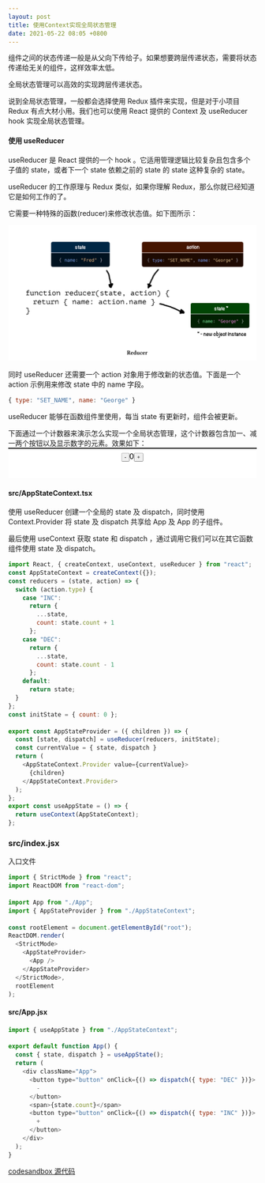 ```yaml
---
layout: post
title: 使用Context实现全局状态管理
date: 2021-05-22 08:05 +0800
---
```


组件之间的状态传递一般是从父向下传给子。如果想要跨层传递状态，需要将状态传递给无关的组件，这样效率太低。

全局状态管理可以高效的实现跨层传递状态。

说到全局状态管理，一般都会选择使用 Redux 插件来实现，但是对于小项目 Redux 有点大材小用。我们也可以使用 React 提供的 Context 及 useReducer hook 实现全局状态管理。

#### 使用 useReducer

useReducer 是 React 提供的一个 hook 。它适用管理逻辑比较复杂且包含多个子值的 state，或者下一个 state 依赖之前的 state 的 state 这种复杂的 state。

useReducer 的工作原理与 Redux 类似，如果你理解 Redux，那么你就已经知道它是如何工作的了。

它需要一种特殊的函数(reducer)来修改状态值。如下图所示：

![reducer-of-use-reducer](/images/reducer-of-use-reducer.png)


同时 useReducer 还需要一个 action 对象用于修改新的状态值。下面是一个 action 示例用来修改 state 中的 name 字段。

``` js
{ type: "SET_NAME", name: "George" }
```

useReducer 能够在函数组件里使用，每当 state 有更新时，组件会被更新。

下面通过一个计数器来演示怎么实现一个全局状态管理，这个计数器包含加一、减一两个按钮以及显示数字的元素。效果如下：
![complete-counter-demo-using-use-reducer-and-use-context.png](/images/complete-counter-demo-using-use-reducer-and-use-context.png)

#### src/AppStateContext.tsx
使用 useReducer 创建一个全局的 state 及 dispatch，同时使用 Context.Provider 将 state 及 dispatch 共享给 App 及 App 的子组件。

最后使用 useContext 获取 state 和 dispatch ，通过调用它我们可以在其它函数组件使用 state 及 dispatch。

``` js
import React, { createContext, useContext, useReducer } from "react";
const AppStateContext = createContext({});
const reducers = (state, action) => {
  switch (action.type) {
    case "INC":
      return {
        ...state,
        count: state.count + 1
      };
    case "DEC":
      return {
        ...state,
        count: state.count - 1
      };
    default:
      return state;
  }
};
const initState = { count: 0 };

export const AppStateProvider = ({ children }) => {
  const [state, dispatch] = useReducer(reducers, initState);
  const currentValue = { state, dispatch }
  return (
    <AppStateContext.Provider value={currentValue}>
      {children}
    </AppStateContext.Provider>
  );
};
export const useAppState = () => {
  return useContext(AppStateContext);
};
```

### src/index.jsx
入口文件
```js
import { StrictMode } from "react";
import ReactDOM from "react-dom";

import App from "./App";
import { AppStateProvider } from "./AppStateContext";

const rootElement = document.getElementById("root");
ReactDOM.render(
  <StrictMode>
    <AppStateProvider>
      <App />
    </AppStateProvider>
  </StrictMode>,
  rootElement
);
```

#### src/App.jsx

``` js
import { useAppState } from "./AppStateContext";

export default function App() {
  const { state, dispatch } = useAppState();
  return (
    <div className="App">
      <button type="button" onClick={() => dispatch({ type: "DEC" })}>
        -
      </button>
      <span>{state.count}</span>
      <button type="button" onClick={() => dispatch({ type: "INC" })}>
        +
      </button>
    </div>
  );
}
```

[codesandbox 源代码](https://codesandbox.io/s/use-createcontext-and-usecontext-to-setup-global-state-jfzzf)
